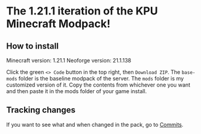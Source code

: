 # The 1.21.1 iteration of the KPU Minecraft Modpack!

## How to install
Minecraft version: 1.21.1
Neoforge version: 21.1.138

Click the green `<> Code` button in the top right, then `Download ZIP`.
The `base-mods` folder is the baseline modpack of the server. The `mods` folder is my customized version of it.
Copy the contents from whichever one you want and then paste it in the mods folder of your game install.

## Tracking changes
If you want to see what and when changed in the pack, go to [Commits](https://github.com/DestinyPlayer/Oxi-1.21.1-pack/commits/main/).